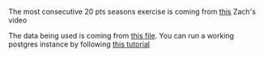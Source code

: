 The most consecutive 20 pts seasons exercise is coming from [this](https://www.youtube.com/watch?v=dqwhNcZoMOQ) Zach's video


The data being used is coming from [this file](https://github.com/andyLaurito92/data-engineer-handbook/blob/main/bootcamp/materials/1-dimensional-data-modeling/data.dump). You can run a working postgres instance by following [this tutorial](https://github.com/andyLaurito92/data-engineer-handbook/blob/main/bootcamp/materials/1-dimensional-data-modeling/README.md)
